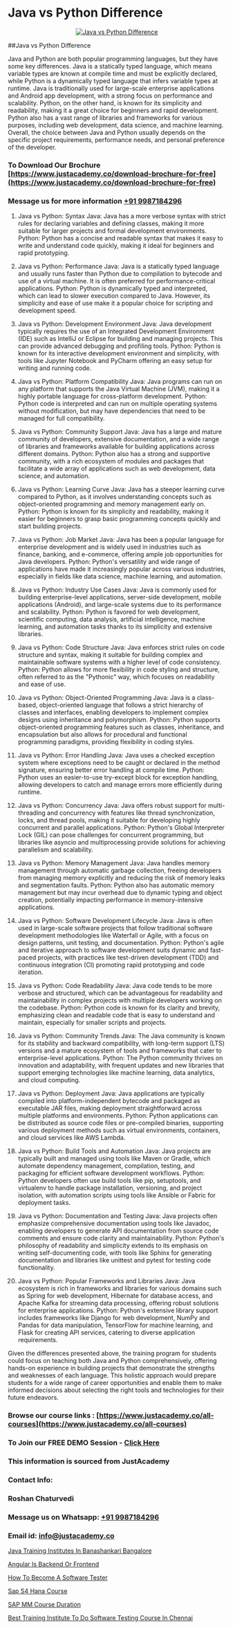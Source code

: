 # Java vs Python Difference

<p align="center">
  <a href="https://justacademy.co/course-detail/core-java-training">
    <img src="https://justacademy.co/storage2/course_image/1677245426_course_image.webp" alt="Java vs Python Difference">
  </a>
</p>
##Java vs Python Difference

Java and Python are both popular programming languages, but they have some key differences. Java is a statically typed language, which means variable types are known at compile time and must be explicitly declared, while Python is a dynamically typed language that infers variable types at runtime. Java is traditionally used for large-scale enterprise applications and Android app development, with a strong focus on performance and scalability. Python, on the other hand, is known for its simplicity and readability, making it a great choice for beginners and rapid development. Python also has a vast range of libraries and frameworks for various purposes, including web development, data science, and machine learning. Overall, the choice between Java and Python usually depends on the specific project requirements, performance needs, and personal preference of the developer.
### To Download Our Brochure [https://www.justacademy.co/download-brochure-for-free](https://www.justacademy.co/download-brochure-for-free)
### Message us for more information [+91 9987184296](https://api.whatsapp.com/send?phone=919987184296)
1) Java vs Python: Syntax
Java: Java has a more verbose syntax with strict rules for declaring variables and defining classes, making it more suitable for larger projects and formal development environments.
Python: Python has a concise and readable syntax that makes it easy to write and understand code quickly, making it ideal for beginners and rapid prototyping.

2) Java vs Python: Performance
Java: Java is a statically typed language and usually runs faster than Python due to compilation to bytecode and use of a virtual machine. It is often preferred for performance-critical applications.
Python: Python is dynamically typed and interpreted, which can lead to slower execution compared to Java. However, its simplicity and ease of use make it a popular choice for scripting and development speed.

3) Java vs Python: Development Environment
Java: Java development typically requires the use of an Integrated Development Environment (IDE) such as IntelliJ or Eclipse for building and managing projects. This can provide advanced debugging and profiling tools.
Python: Python is known for its interactive development environment and simplicity, with tools like Jupyter Notebook and PyCharm offering an easy setup for writing and running code.

4) Java vs Python: Platform Compatibility
Java: Java programs can run on any platform that supports the Java Virtual Machine (JVM), making it a highly portable language for cross-platform development.
Python: Python code is interpreted and can run on multiple operating systems without modification, but may have dependencies that need to be managed for full compatibility.

5) Java vs Python: Community Support
Java: Java has a large and mature community of developers, extensive documentation, and a wide range of libraries and frameworks available for building applications across different domains.
Python: Python also has a strong and supportive community, with a rich ecosystem of modules and packages that facilitate a wide array of applications such as web development, data science, and automation.

6) Java vs Python: Learning Curve
Java: Java has a steeper learning curve compared to Python, as it involves understanding concepts such as object-oriented programming and memory management early on.
Python: Python is known for its simplicity and readability, making it easier for beginners to grasp basic programming concepts quickly and start building projects.

7) Java vs Python: Job Market
Java: Java has been a popular language for enterprise development and is widely used in industries such as finance, banking, and e-commerce, offering ample job opportunities for Java developers.
Python: Python's versatility and wide range of applications have made it increasingly popular across various industries, especially in fields like data science, machine learning, and automation.

8) Java vs Python: Industry Use Cases
Java: Java is commonly used for building enterprise-level applications, server-side development, mobile applications (Android), and large-scale systems due to its performance and scalability.
Python: Python is favored for web development, scientific computing, data analysis, artificial intelligence, machine learning, and automation tasks thanks to its simplicity and extensive libraries.

9) Java vs Python: Code Structure
Java: Java enforces strict rules on code structure and syntax, making it suitable for building complex and maintainable software systems with a higher level of code consistency.
Python: Python allows for more flexibility in code styling and structure, often referred to as the "Pythonic" way, which focuses on readability and ease of use.

10) Java vs Python: Object-Oriented Programming
Java: Java is a class-based, object-oriented language that follows a strict hierarchy of classes and interfaces, enabling developers to implement complex designs using inheritance and polymorphism.
Python: Python supports object-oriented programming features such as classes, inheritance, and encapsulation but also allows for procedural and functional programming paradigms, providing flexibility in coding styles.

11) Java vs Python: Error Handling
Java: Java uses a checked exception system where exceptions need to be caught or declared in the method signature, ensuring better error handling at compile time.
Python: Python uses an easier-to-use try-except block for exception handling, allowing developers to catch and manage errors more efficiently during runtime.

12) Java vs Python: Concurrency
Java: Java offers robust support for multi-threading and concurrency with features like thread synchronization, locks, and thread pools, making it suitable for developing highly concurrent and parallel applications.
Python: Python's Global Interpreter Lock (GIL) can pose challenges for concurrent programming, but libraries like asyncio and multiprocessing provide solutions for achieving parallelism and scalability.

13) Java vs Python: Memory Management
Java: Java handles memory management through automatic garbage collection, freeing developers from managing memory explicitly and reducing the risk of memory leaks and segmentation faults.
Python: Python also has automatic memory management but may incur overhead due to dynamic typing and object creation, potentially impacting performance in memory-intensive applications.

14) Java vs Python: Software Development Lifecycle
Java: Java is often used in large-scale software projects that follow traditional software development methodologies like Waterfall or Agile, with a focus on design patterns, unit testing, and documentation.
Python: Python's agile and iterative approach to software development suits dynamic and fast-paced projects, with practices like test-driven development (TDD) and continuous integration (CI) promoting rapid prototyping and code iteration.

15) Java vs Python: Code Readability
Java: Java code tends to be more verbose and structured, which can be advantageous for readability and maintainability in complex projects with multiple developers working on the codebase.
Python: Python code is known for its clarity and brevity, emphasizing clean and readable code that is easy to understand and maintain, especially for smaller scripts and projects.

16) Java vs Python: Community Trends
Java: The Java community is known for its stability and backward compatibility, with long-term support (LTS) versions and a mature ecosystem of tools and frameworks that cater to enterprise-level applications.
Python: The Python community thrives on innovation and adaptability, with frequent updates and new libraries that support emerging technologies like machine learning, data analytics, and cloud computing.

17) Java vs Python: Deployment
Java: Java applications are typically compiled into platform-independent bytecode and packaged as executable JAR files, making deployment straightforward across multiple platforms and environments.
Python: Python applications can be distributed as source code files or pre-compiled binaries, supporting various deployment methods such as virtual environments, containers, and cloud services like AWS Lambda.

18) Java vs Python: Build Tools and Automation
Java: Java projects are typically built and managed using tools like Maven or Gradle, which automate dependency management, compilation, testing, and packaging for efficient software development workflows.
Python: Python developers often use build tools like pip, setuptools, and virtualenv to handle package installation, versioning, and project isolation, with automation scripts using tools like Ansible or Fabric for deployment tasks.

19) Java vs Python: Documentation and Testing
Java: Java projects often emphasize comprehensive documentation using tools like Javadoc, enabling developers to generate API documentation from source code comments and ensure code clarity and maintainability.
Python: Python's philosophy of readability and simplicity extends to its emphasis on writing self-documenting code, with tools like Sphinx for generating documentation and libraries like unittest and pytest for testing code functionality.

20) Java vs Python: Popular Frameworks and Libraries
Java: Java ecosystem is rich in frameworks and libraries for various domains such as Spring for web development, Hibernate for database access, and Apache Kafka for streaming data processing, offering robust solutions for enterprise applications.
Python: Python's extensive library support includes frameworks like Django for web development, NumPy and Pandas for data manipulation, TensorFlow for machine learning, and Flask for creating API services, catering to diverse application requirements.

Given the differences presented above, the training program for students could focus on teaching both Java and Python comprehensively, offering hands-on experience in building projects that demonstrate the strengths and weaknesses of each language. This holistic approach would prepare students for a wide range of career opportunities and enable them to make informed decisions about selecting the right tools and technologies for their future endeavors.

### Browse our course links : [https://www.justacademy.co/all-courses](https://www.justacademy.co/all-courses) 
### To Join our FREE DEMO Session - [Click Here](https://www.justacademy.co/register-for-course-demo)


### This information is sourced from JustAcademy
### Contact Info:
### Roshan Chaturvedi
### Message us on Whatsapp: [+91 9987184296](https://api.whatsapp.com/send?phone=919987184296)
### Email id: [info@justacademy.co](mailto:info@justacademy.co)
                
[Java Training Institutes In Banashankari Bangalore](https://www.linkedin.com/pulse/java-training-institutes-banashankari-bangalore-justacademy-mumbai-motie?trackingId=RX2ohg5lVRhC6mtgu1U3Aw%3D%3D&lipi=urn%3Ali%3Apage%3Ad_flagship3_showcase_admin%3B4hzOhjOyRsS4BMzXWRzbRw%3D%3D)

[Angular Is Backend Or Frontend](https://www.linkedin.com/pulse/angular-backend-frontend-justacademy-mumbai-ukxsc?trackingId=1X6Rs%2FPrMCCaqJsbySMkmw%3D%3D&lipi=urn%3Ali%3Apage%3Ad_flagship3_showcase_admin%3B%2Fp6Xeq9yQHuq%2BIOH7VpqxQ%3D%3D)

[How To Become A Software Tester](https://medium.com/@kumarishimmi99/how-to-become-a-software-tester-d940097b3fa9)

[Sap S4 Hana Course](https://medium.com/@surajvaishnav5015/sap-s4-hana-course-e243d3d60ec5)

[SAP MM Course Duration](https://justacademyin.github.io/Articles/SAP-MM-Course-Duration)

[Best Training Institute To Do Software Testing Course In Chennai](https://justacademyin.github.io/justacademy/best-training-institute-to-do-software-testing-course-in-chennai)


